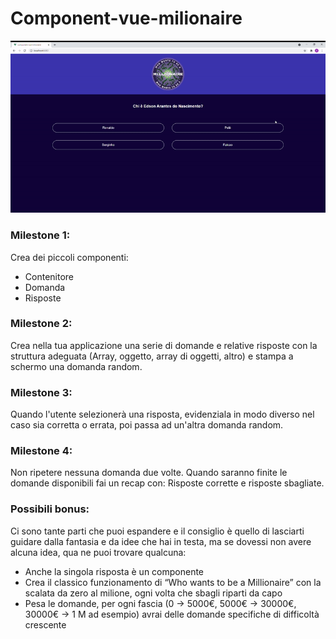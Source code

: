 # Component-vue-milionaire

![ezgif com-gif-maker](https://github.com/davide-bibbo93/component-vue-milionaire/blob/master/ezgif-2-e07d7118ebc7.gif)

### Milestone 1:

Crea dei piccoli componenti:

- Contenitore
- Domanda
- Risposte

### Milestone 2:

Crea nella tua applicazione una serie di domande e relative risposte con la struttura adeguata (Array, oggetto, array di oggetti, altro) e stampa a schermo una domanda random.

### Milestone 3:

Quando l'utente selezionerà una risposta, evidenziala in modo diverso nel caso sia corretta o errata, poi passa ad un'altra domanda random.

### Milestone 4:

Non ripetere nessuna domanda due volte. 
Quando saranno finite le domande disponibili fai un recap con: 
Risposte corrette e risposte sbagliate.

### Possibili bonus:

Ci sono tante parti che puoi espandere e il consiglio è quello di lasciarti guidare dalla fantasia e da idee che hai in testa, ma se dovessi non avere alcuna idea, qua ne puoi trovare qualcuna:

- Anche la singola risposta è un componente
- Crea il classico funzionamento di “Who wants to be a Millionaire” con la scalata da zero al milione, ogni volta che sbagli riparti da capo
- Pesa le domande, per ogni fascia (0 -> 5000€, 5000€ -> 30000€, 30000€ -> 1 M ad esempio) avrai delle domande specifiche di difficoltà crescente

